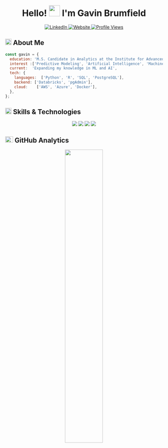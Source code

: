 <div align="center">

  <h1>Hello! <img src="https://media.giphy.com/media/hvRJCLFzcasrR4ia7z/giphy.gif" width="35px" height="35px"> I'm Gavin Brumfield</h1>
  
  <a href="https://linkedin.com/in/gavinbrumfield">
    <img src="https://img.shields.io/badge/LinkedIn-%230A66C2.svg?style=for-the-badge&logo=linkedin&logoColor=white" alt="LinkedIn">
  </a>
  <a href="https://www.gav-n.dev">
    <img src="https://img.shields.io/badge/Website-%23171717.svg?style=for-the-badge&logo=google-chrome&logoColor=white" alt="Website">
  </a>
  <a href="https://github.com/jgavinb">
    <img src="https://komarev.com/ghpvc/?username=jgavinb&style=for-the-badge&color=brightgreen" alt="Profile Views">
  </a>
  
</div>


<h2 align="left">
  <img src="https://media2.giphy.com/media/QssGEmpkyEOhBCb7e1/giphy.gif?cid=ecf05e47a0n3gi1bfqntqmob8g9aid1oyj2wr3ds3mg700bl&rid=giphy.gif" width="20px" height="20px"> 
  About Me 
</h2>

```js
const gavin = {
  education: 'M.S. Candidate in Analytics at the Institute for Advanced Analytics, NC State University',
  interest :['Predictive Modeling', 'Artificial Intelligence', 'Machine Learning'],
  current:  'Expanding my knowledge in ML and AI',
  tech: {
    languages:  ['Python', 'R', 'SQL', 'PostgreSQL'],
    backend: ['Databricks', 'pgAdmin'],
    cloud:    ['AWS', 'Azure', 'Docker'],
  },
};
```

<h2 align="left">
  <img src="https://media2.giphy.com/media/QssGEmpkyEOhBCb7e1/giphy.gif?cid=ecf05e47a0n3gi1bfqntqmob8g9aid1oyj2wr3ds3mg700bl&rid=giphy.gif" width="20px" height="20px">
  Skills & Technologies
</h2>

<div align="center">
  <img src="https://skillicons.dev/icons?i=python,r" />
  <img src="https://skillicons.dev/icons?i=aws,azure,docker,github" />
  <img src="https://skillicons.dev/icons?i=fastapi,postgresql,mysql" />
  <img src="https://skillicons.dev/icons?i=sklearn,anaconda"/>
</div>

<h2 align="left">
  <img src="https://media.giphy.com/media/iY8CRBdQXODJSCERIr/giphy.gif" width="25px" height="20px">
  GitHub Analytics
</h2>

<p align="center">
  <img width="49%" src="https://github-readme-streak-stats-three-umber.vercel.app?user=jgavinb&theme=tokyonight&hide_border=true&background=00000000"/>
</p>
